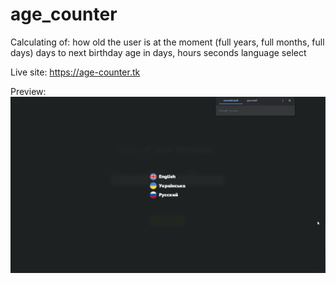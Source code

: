 # age_counter
Calculating of:
  how old the user is at the moment (full years, full months, full days) 
  days to next birthday
  age in days, hours seconds
  language select
 
 Live site: https://age-counter.tk
 
 Preview:
 ![](preview.gif)
 
 
 
